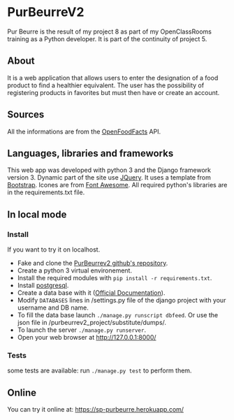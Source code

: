 # PurBeurreV2
Pur Beurre is the result of my project 8 as part of my OpenClassRooms training as a Python developer. It is part of the continuity of project 5.
## About
It is a web application that allows users to enter the designation of a food product to find a healthier equivalent. The user has the possibility of registering products in favorites but must then have or create an account.
## Sources
All the informations are from the [OpenFoodFacts](https://fr.openfoodfacts.org/) API.
## Languages, libraries and frameworks
This web app was developed with python 3 and the Django framework version 3.
Dynamic part of the site use [JQuery](https://jquery.com/).
It uses a template from [Bootstrap](https://getbootstrap.com/).
Icones are from [Font Awesome](https://fontawesome.com/).
All required python's libraries are in the requirements.txt file.
## In local mode
### Install
If you want to try it on localhost.
- Fake and clone the [PurBeurrev2 github's repository](https://github.com/screw-pack/PurBeurreV2.git).
- Create a python 3 virtual environement.
- Install the required modules with `pip install -r requirements.txt`.
- Install [postgresql](https://www.postgresql.org/download/).
- Create a data base with it ([Official Documentation](https://www.postgresql.org/docs/)).
- Modify `DATABASES` lines in /settings.py file of the django project with your username and DB name.
- To fill the data base launch `./manage.py runscript dbfeed`. Or use the json file in /purbeurrev2_project/substitute/dumps/.
- To launch the server `./manage.py runserver`.
- Open your web browser at http://127.0.0.1:8000/
### Tests
some tests are available: run `./manage.py test` to perform them.
## Online
You can try it online at: https://sp-purbeurre.herokuapp.com/
